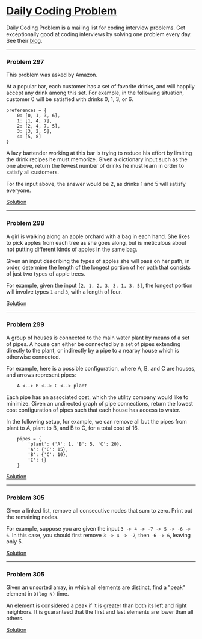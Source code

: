 
# [Daily Coding Problem](https://dailycodingproblem.com/)

Daily Coding Problem is a mailing list for coding interview problems. Get exceptionally good at coding interviews by solving one problem every day.
See their [blog](https://dailycodingproblem.com/blog).

---

### Problem 297

This problem was asked by Amazon.

At a popular bar, each customer has a set of favorite drinks, and will happily accept any drink among this set. For example, in the following situation, customer 0 will be satisfied with drinks 0, 1, 3, or 6.

    preferences = {
        0: [0, 1, 3, 6],
        1: [1, 4, 7],
        2: [2, 4, 7, 5],
        3: [3, 2, 5],
        4: [5, 8]
    }

A lazy bartender working at this bar is trying to reduce his effort by limiting the drink recipes he must memorize. Given a dictionary input such as the one above, return the fewest number of drinks he must learn in order to satisfy all customers.

For the input above, the answer would be 2, as drinks 1 and 5 will satisfy everyone.

[Solution](https://github.com/ivankozlovcodes/interview_practice/blob/master/daily_coding_problem/297/solution.py)

---

### Problem 298

A girl is walking along an apple orchard with a bag in each hand. She likes to pick apples from each tree as she goes along, but is meticulous about not putting different kinds of apples in the same bag.

Given an input describing the types of apples she will pass on her path, in order, determine the length of the longest portion of her path that consists of just two types of apple trees.

For example, given the input `[2, 1, 2, 3, 3, 1, 3, 5]`, the longest portion will involve types `1` and `3`, with a length of four.

[Solution](https://github.com/ivankozlovcodes/interview_practice/blob/master/daily_coding_problem/298/solution.py)

---

### Problem 299

A group of houses is connected to the main water plant by means of a set of pipes. A house can either be connected by a set of pipes extending directly to the plant, or indirectly by a pipe to a nearby house which is otherwise connected.

For example, here is a possible configuration, where A, B, and C are houses, and arrows represent pipes:

        A <--> B <--> C <--> plant

Each pipe has an associated cost, which the utility company would like to minimize. Given an undirected graph of pipe connections, return the lowest cost configuration of pipes such that each house has access to water.

In the following setup, for example, we can remove all but the pipes from plant to A, plant to B, and B to C, for a total cost of 16.

        pipes = {
            'plant': {'A': 1, 'B': 5, 'C': 20},
            'A': {'C': 15},
            'B': {'C': 10},
            'C': {}
        }

[Solution](https://github.com/ivankozlovcodes/interview_practice/blob/master/daily_coding_problem/299/solution.py)

---

### Problem 305

Given a linked list, remove all consecutive nodes that sum to zero. Print out the remaining nodes.

For example, suppose you are given the input `3 -> 4 -> -7 -> 5 -> -6 -> 6`. In this case, you should first remove `3 -> 4 -> -7`, then `-6 -> 6`, leaving only 5.

[Solution](https://github.com/ivankozlovcodes/interview_practice/blob/master/daily_coding_problem/305/solution.py)

---

### Problem 305

Given an unsorted array, in which all elements are distinct, find a "peak" element in `O(log N)` time.

An element is considered a peak if it is greater than both its left and right neighbors. It is guaranteed that the first and last elements are lower than all others.

[Solution](https://github.com/ivankozlovcodes/interview_practice/blob/master/daily_coding_problem/311/solution.py)
